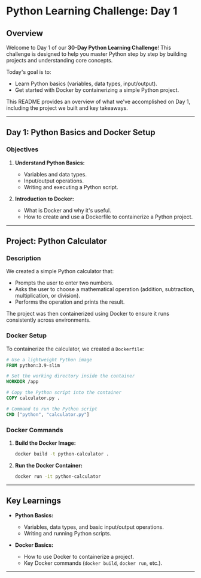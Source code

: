 # Python Learning Challenge: Day 1

## Overview
Welcome to Day 1 of our **30-Day Python Learning Challenge**! This challenge is designed to help you master Python step by step by building projects and understanding core concepts.

Today's goal is to:
- Learn Python basics (variables, data types, input/output).
- Get started with Docker by containerizing a simple Python project.

This README provides an overview of what we've accomplished on Day 1, including the project we built and key takeaways.

---

## Day 1: Python Basics and Docker Setup

### Objectives
1. **Understand Python Basics:**
   - Variables and data types.
   - Input/output operations.
   - Writing and executing a Python script.

2. **Introduction to Docker:**
   - What is Docker and why it's useful.
   - How to create and use a Dockerfile to containerize a Python project.

---

## Project: Python Calculator
### Description
We created a simple Python calculator that:
- Prompts the user to enter two numbers.
- Asks the user to choose a mathematical operation (addition, subtraction, multiplication, or division).
- Performs the operation and prints the result.

The project was then containerized using Docker to ensure it runs consistently across environments.



### Docker Setup
To containerize the calculator, we created a `Dockerfile`:
```dockerfile
# Use a lightweight Python image
FROM python:3.9-slim

# Set the working directory inside the container
WORKDIR /app

# Copy the Python script into the container
COPY calculator.py .

# Command to run the Python script
CMD ["python", "calculator.py"]
```

### Docker Commands
1. **Build the Docker Image:**
   ```bash
   docker build -t python-calculator .
   ```
2. **Run the Docker Container:**
   ```bash
   docker run -it python-calculator
   ```

---

## Key Learnings
- **Python Basics:**
  - Variables, data types, and basic input/output operations.
  - Writing and running Python scripts.

- **Docker Basics:**
  - How to use Docker to containerize a project.
  - Key Docker commands (`docker build`, `docker run`, etc.).

---

